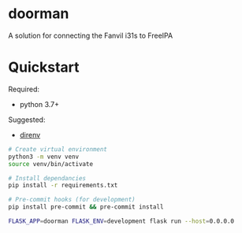 # doorman
A solution for connecting the Fanvil i31s to FreeIPA

# Quickstart

Required:
 * python 3.7+

Suggested:
 * [direnv](https://direnv.net/docs/installation.html)

```sh
# Create virtual environment
python3 -m venv venv
source venv/bin/activate

# Install dependancies
pip install -r requirements.txt

# Pre-commit hooks (for development)
pip install pre-commit && pre-commit install

FLASK_APP=doorman FLASK_ENV=development flask run --host=0.0.0.0
```
